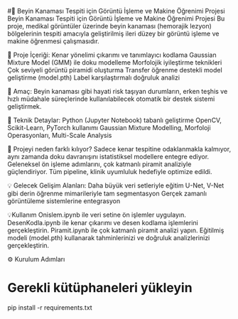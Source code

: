 #🧠 Beyin Kanaması Tespiti için Görüntü İşleme ve Makine Öğrenimi Projesi
Beyin Kanaması Tespiti için Görüntü İşleme ve Makine Öğrenimi Projesi
Bu proje, medikal görüntüler üzerinde beyin kanaması (hemorajik lezyon) bölgelerinin tespiti amacıyla geliştirilmiş ileri düzey bir görüntü işleme ve makine öğrenmesi çalışmasıdır.

📌 Proje İçeriği:
Kenar yönelimi çıkarımı ve tanımlayıcı kodlama
Gaussian Mixture Model (GMM) ile doku modelleme
Morfolojik iyileştirme teknikleri
Çok seviyeli görüntü piramidi oluşturma
Transfer öğrenme destekli model geliştirme (model.pth)
Label karşılaştırmalı doğruluk analizi

🎯 Amaç:
Beyin kanaması gibi hayati risk taşıyan durumların, erken teşhis ve hızlı müdahale süreçlerinde kullanılabilecek otomatik bir destek sistemi geliştirmek.

🚀 Teknik Detaylar:
Python (Jupyter Notebook) tabanlı geliştirme
OpenCV, Scikit-Learn, PyTorch kullanımı
Gaussian Mixture Modelling, Morfoloji Operasyonları, Multi-Scale Analysis

🧩 Projeyi neden farklı kılıyor?
Sadece kenar tespitine odaklanmakla kalmıyor, aynı zamanda doku davranışını istatistiksel modellere entegre ediyor.
Geleneksel ön işleme adımlarını, çok katmanlı piramit analiziyle güçlendiriyor.
Tüm pipeline, klinik uyumluluk hedefiyle optimize edildi.

💡 Gelecek Gelişim Alanları:
Daha büyük veri setleriyle eğitim
U-Net, V-Net gibi derin öğrenme mimarileriyle tam segmentasyon
Gerçek zamanlı görüntüleme sistemlerine entegrasyon

💡Kullanım
Onislem.ipynb ile veri setine ön işlemler uygulayın.
DesenKodla.ipynb ile kenar çıkarımı ve desen kodlama işlemlerini gerçekleştirin.
Piramit.ipynb ile çok katmanlı piramit analizi yapın.
Eğitilmiş modeli (model.pth) kullanarak tahminlerinizi ve doğruluk analizlerinizi gerçekleştirin.

⚙️ Kurulum Adımları
# Gerekli kütüphaneleri yükleyin
pip install -r requirements.txt

